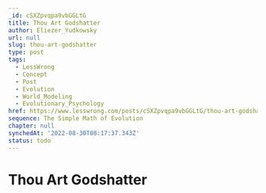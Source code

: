 ```yaml
---
_id: cSXZpvqpa9vbGGLtG
title: Thou Art Godshatter
author: Eliezer_Yudkowsky
url: null
slug: thou-art-godshatter
type: post
tags:
  - LessWrong
  - Concept
  - Post
  - Evolution
  - World_Modeling
  - Evolutionary_Psychology
href: https://www.lesswrong.com/posts/cSXZpvqpa9vbGGLtG/thou-art-godshatter
sequence: The Simple Math of Evolution
chapter: null
synchedAt: '2022-08-30T08:17:37.343Z'
status: todo
---
```


# Thou Art Godshatter
